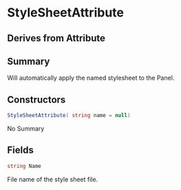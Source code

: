 # StyleSheetAttribute

## Derives from Attribute

## Summary

Will automatically apply the named stylesheet to the Panel.
## Constructors

```c#
StyleSheetAttribute( string name = null) 
```
No Summary
## Fields

```c#
string Name
```
File name of the style sheet file.
